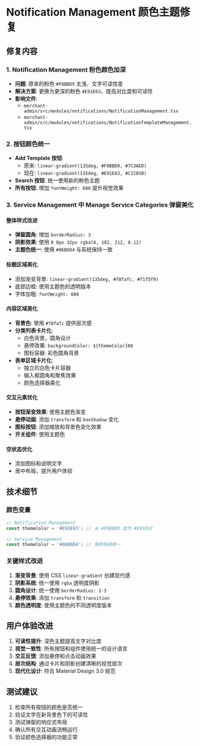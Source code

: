 # Notification Management 颜色主题修复

## 修复内容

### 1. Notification Management 粉色颜色加深
- **问题**: 原来的粉色 `#F8BBD9` 太浅，文字可读性差
- **解决方案**: 更换为更深的粉色 `#E91E63`，提高对比度和可读性
- **影响文件**:
  - `merchant-admin/src/modules/notifications/NotificationManagement.tsx`
  - `merchant-admin/src/modules/notifications/NotificationTemplateManagement.tsx`

### 2. 按钮颜色统一
- **Add Template 按钮**: 
  - 原来: `linear-gradient(135deg, #F8BBD9, #7C3AED)`
  - 现在: `linear-gradient(135deg, #E91E63, #C2185B)`
- **Search 按钮**: 统一使用新的粉色主题
- **所有按钮**: 增加 `fontWeight: 600` 提升视觉效果

### 3. Service Management 中 Manage Service Categories 弹窗美化

#### 整体样式改进
- **弹窗圆角**: 增加 `borderRadius: 3`
- **阴影效果**: 使用 `0 8px 32px rgba(6, 182, 212, 0.12)`
- **主题色统一**: 使用 `#06B6D4` 与系统保持一致

#### 标题区域美化
- 添加渐变背景: `linear-gradient(135deg, #f8fafc, #f1f5f9)`
- 底部边框: 使用主题色的透明版本
- 字体加粗: `fontWeight: 600`

#### 内容区域美化
- **背景色**: 使用 `#f8fafc` 提供层次感
- **分类列表卡片化**: 
  - 白色背景，圆角设计
  - 悬停效果: `backgroundColor: ${themeColor}08`
  - 图标容器: 彩色圆角背景
- **表单区域卡片化**:
  - 独立的白色卡片容器
  - 输入框圆角和聚焦效果
  - 颜色选择器美化

#### 交互元素优化
- **按钮渐变效果**: 使用主题色渐变
- **悬停动画**: 添加 `transform` 和 `boxShadow` 变化
- **图标按钮**: 添加缩放和背景色变化效果
- **开关组件**: 使用主题色

#### 空状态优化
- 添加图标和说明文字
- 居中布局，提升用户体验

## 技术细节

### 颜色变量
```typescript
// Notification Management
const themeColor = '#E91E63'; // 从 #F8BBD9 改为 #E91E63

// Service Management  
const themeColor = '#06B6D4'; // 保持系统统一
```

### 关键样式改进
1. **渐变背景**: 使用 CSS `linear-gradient` 创建现代感
2. **阴影系统**: 统一使用 `rgba` 透明度阴影
3. **圆角设计**: 统一使用 `borderRadius: 2-3`
4. **悬停效果**: 添加 `transform` 和 `transition`
5. **颜色透明度**: 使用主题色的不同透明度版本

## 用户体验改进

1. **可读性提升**: 深色主题提高文字对比度
2. **视觉一致性**: 所有按钮和组件使用统一的设计语言
3. **交互反馈**: 添加悬停和点击动画效果
4. **层次结构**: 通过卡片和阴影创建清晰的视觉层次
5. **现代化设计**: 符合 Material Design 3.0 规范

## 测试建议

1. 检查所有按钮的颜色是否统一
2. 验证文字在新背景色下的可读性
3. 测试弹窗的响应式布局
4. 确认所有交互动画流畅运行
5. 验证颜色选择器的功能正常